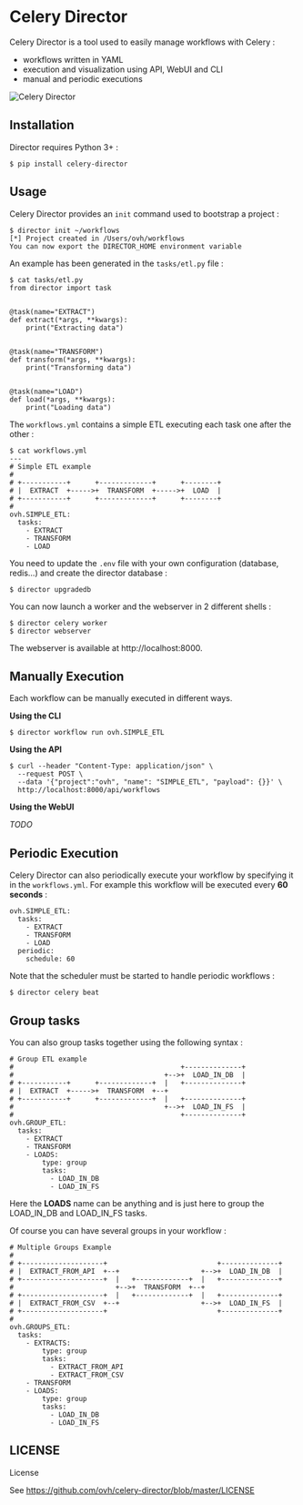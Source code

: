 Celery Director
===============

Celery Director is a tool used to easily manage workflows with Celery :

- workflows written in YAML
- execution and visualization using API, WebUI and CLI
- manual and periodic executions

![Celery Director](director.png)

Installation
------------

Director requires Python 3+ :

```
$ pip install celery-director
```

Usage
-----

Celery Director provides an `init` command used to bootstrap a project :

```
$ director init ~/workflows
[*] Project created in /Users/ovh/workflows
You can now export the DIRECTOR_HOME environment variable
```

An example has been generated in the `tasks/etl.py` file :

```
$ cat tasks/etl.py
from director import task


@task(name="EXTRACT")
def extract(*args, **kwargs):
    print("Extracting data")


@task(name="TRANSFORM")
def transform(*args, **kwargs):
    print("Transforming data")


@task(name="LOAD")
def load(*args, **kwargs):
    print("Loading data")
```

The `workflows.yml` contains a simple ETL executing each task one after the other :

```
$ cat workflows.yml
---
# Simple ETL example
#
# +-----------+      +-------------+      +--------+
# |  EXTRACT  +----->+  TRANSFORM  +----->+  LOAD  |
# +-----------+      +-------------+      +--------+
#
ovh.SIMPLE_ETL:
  tasks:
    - EXTRACT
    - TRANSFORM
    - LOAD
```

You need to update the `.env` file with your own configuration (database, redis...) and create the director database :

```
$ director upgradedb
```

You can now launch a worker and the webserver in 2 different shells :

```
$ director celery worker
$ director webserver
```

The webserver is available at http://localhost:8000.

Manually Execution
------------------

Each workflow can be manually executed in different ways.

**Using the CLI**

```
$ director workflow run ovh.SIMPLE_ETL
```

**Using the API**

```
$ curl --header "Content-Type: application/json" \
  --request POST \
  --data '{"project":"ovh", "name": "SIMPLE_ETL", "payload": {}}' \
  http://localhost:8000/api/workflows
```

**Using the WebUI**

*TODO*

Periodic Execution
------------------

Celery Director can also periodically execute your workflow by specifying it in the `workflows.yml`. For example this workflow will be executed every **60 seconds** :

```
ovh.SIMPLE_ETL:
  tasks:
    - EXTRACT
    - TRANSFORM
    - LOAD
  periodic:
    schedule: 60
```

Note that the scheduler must be started to handle periodic workflows :

```
$ director celery beat
```

Group tasks
-----------

You can also group tasks together using the following syntax :

```
# Group ETL example
#                                         +--------------+
#                                     +-->+  LOAD_IN_DB  |
# +-----------+      +-------------+  |   +--------------+
# |  EXTRACT  +----->+  TRANSFORM  +--+
# +-----------+      +-------------+  |   +--------------+
#                                     +-->+  LOAD_IN_FS  |
#                                         +--------------+
ovh.GROUP_ETL:
  tasks:
    - EXTRACT
    - TRANSFORM
    - LOADS:
        type: group
        tasks:
          - LOAD_IN_DB
          - LOAD_IN_FS
```

Here the **LOADS** name can be anything and is just here to group the LOAD_IN_DB and LOAD_IN_FS tasks.

Of course you can have several groups in your workflow :

```
# Multiple Groups Example
#
# +--------------------+                           +--------------+
# |  EXTRACT_FROM_API  +--+                    +-->+  LOAD_IN_DB  |
# +--------------------+  |   +-------------+  |   +--------------+
#                         +-->+  TRANSFORM  +--+
# +--------------------+  |   +-------------+  |   +--------------+
# |  EXTRACT_FROM_CSV  +--+                    +-->+  LOAD_IN_FS  |
# +--------------------+                           +--------------+
#
ovh.GROUPS_ETL:
  tasks:
    - EXTRACTS:
        type: group
        tasks:
          - EXTRACT_FROM_API
          - EXTRACT_FROM_CSV
    - TRANSFORM
    - LOADS:
        type: group
        tasks:
          - LOAD_IN_DB
          - LOAD_IN_FS
```

LICENSE
-------

License

See https://github.com/ovh/celery-director/blob/master/LICENSE
